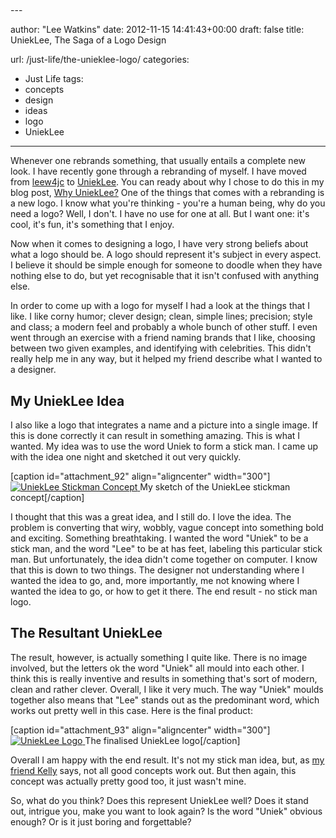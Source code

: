 # 

<!--more-->---
author: "Lee Watkins"
date: 2012-11-15 14:41:43+00:00
draft: false
title: UniekLee, The Saga of a Logo Design

url: /just-life/the-unieklee-logo/
categories:
- Just Life
tags:
- concepts
- design
- ideas
- logo
- UniekLee
---

Whenever one rebrands something, that usually entails a complete new look. I have recently gone through a rebranding of myself. I have moved from [leew4jc](http://leew4jc.com) to [UniekLee](http://twitter.com/UniekLee).<!--more--> You can ready about why I chose to do this in my blog post, [Why UniekLee?](http://unieklee.com/old/why-unieklee/) One of the things that comes with a rebranding is a new logo. I know what you're thinking - you're a human being, why do you need a logo? Well, I don't. I have no use for one at all. But I want one: it's cool, it's fun, it's something that I enjoy.<!-- more -->

Now when it comes to designing a logo, I have very strong beliefs about what a logo should be. A logo should represent it's subject in every aspect. I believe it should be simple enough for someone to doodle when they have nothing else to do, but yet recognisable that it isn't confused with anything else.

In order to come up with a logo for myself I had a look at the things that I like. I like corny humor; clever design; clean, simple lines; precision; style and class; a modern feel and probably a whole bunch of other stuff. I even went through an exercise with a friend naming brands that I like, choosing between two given examples, and identifying with celebrities. This didn't really help me in any way, but it helped my friend describe what I wanted to a designer.


## My UniekLee Idea


I also like a logo that integrates a name and a picture into a single image. If this is done correctly it can result in something amazing. This is what I wanted. My idea was to use the word Uniek to form a stick man. I came up with the idea one night and sketched it out very quickly.

[caption id="attachment_92" align="aligncenter" width="300"][![UniekLee Stickman Concept](http://media.unieklee.com/wp-content/uploads/2012/11/UniekLeeConcept-300x225.jpg)
](http://media.unieklee.com/wp-content/uploads/2012/11/UniekLeeConcept.jpg) My sketch of the UniekLee stickman concept[/caption]

I thought that this was a great idea, and I still do. I love the idea. The problem is converting that wiry, wobbly, vague concept into something bold and exciting. Something breathtaking. I wanted the word "Uniek" to be a stick man, and the word "Lee" to be at has feet, labeling this particular stick man. But unfortunately, the idea didn't come together on computer. I know that this is down to two things. The designer not understanding where I wanted the idea to go, and, more importantly, me not knowing where I wanted the idea to go, or how to get it there. The end result - no stick man logo.


## The Resultant UniekLee


The result, however, is actually something I quite like. There is no image involved, but the letters ok the word "Uniek" all mould into each other. I think this is really inventive and results in something that's sort of modern, clean and rather clever. Overall, I like it very much. The way "Uniek" moulds together also means that "Lee" stands out as the predominant word, which works out pretty well in this case. Here is the final product:

[caption id="attachment_93" align="aligncenter" width="300"][![UniekLee Logo](http://media.unieklee.com/wp-content/uploads/2012/11/LeeModified-300x105.png)
](http://media.unieklee.com/wp-content/uploads/2012/11/LeeModified.png) The finalised UniekLee logo[/caption]

Overall I am happy with the end result. It's not my stick man idea, but, as [my friend Kelly](http://twitter.com/moonglotexas) says, not all good concepts work out. But then again, this concept was actually pretty good too, it just wasn't mine.

So, what do you think? Does this represent UniekLee well? Does it stand out, intrigue you, make you want to look again? Is the word "Uniek" obvious enough? Or is it just boring and forgettable?

